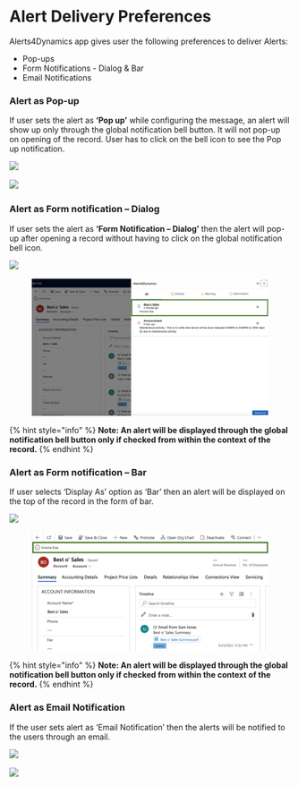 # Alert Delivery Preferences

Alerts4Dynamics app gives user the following preferences to deliver Alerts:

* Pop-ups
* Form Notifications - Dialog & Bar
* Email Notifications

### Alert as Pop-up

If user sets the alert as **‘Pop up’** while configuring the message, an alert will show up only through the global notification bell button. It will not pop-up on opening of the record. User has to click on the bell icon to see the Pop up notification.

![](../../.gitbook/assets/Pop-up\_1.png)

![](../../.gitbook/assets/Pop-up\_2.png)

### Alert as Form notification – Dialog

If user sets the alert as **‘Form Notification – Dialog’** then the alert will pop-up after opening a record without having to click on the global notification bell icon.

![](../../.gitbook/assets/Dialog\_1.png)

<figure><img src="../../.gitbook/assets/Form and Pop-Up notification image  2  pending.png" alt=""><figcaption></figcaption></figure>

{% hint style="info" %}
**Note: An alert will be displayed through the global notification bell button only if checked from within the context of the record.**
{% endhint %}

### Alert as Form notification – Bar

If user selects ‘Display As’ option as ‘Bar’ then an alert will be displayed on the top of the record in the form of bar.

![](../../.gitbook/assets/Bar\_1.png)

<figure><img src="../../.gitbook/assets/Form and Pop-Up notificationForm and Pop-Up notification pending.png" alt=""><figcaption></figcaption></figure>

{% hint style="info" %}
**Note: An alert will be displayed through the global notification bell button only if checked from within the context of the record.**
{% endhint %}

### Alert as Email Notification

If the user sets alert as ‘Email Notification’ then the alerts will be notified to the users through an email.

![](<../../.gitbook/assets/Email\_1 (1).png>)

![](<../../.gitbook/assets/Email\_2 (2).png>)
